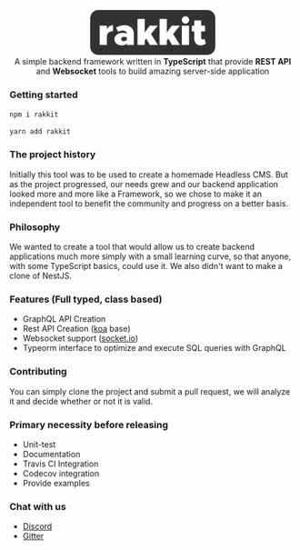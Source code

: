 <p align="center">
  <img src="logo.png" width="220" alt="Nest Logo"/>
  <br>
  A simple backend framework written in <b>TypeScript</b> that provide <b> REST API</b> and <b>Websocket</b> tools to build amazing server-side application
</p>

  
### Getting started  

```
npm i rakkit
```
```
yarn add rakkit
```

### The project history  

Initially this tool was to be used to create a homemade Headless CMS. But as the project progressed, our needs grew and our backend application looked more and more like a Framework, so we chose to make it an independent tool to benefit the community and progress on a better basis.


### Philosophy  

We wanted to create a tool that would allow us to create backend applications much more simply with a small learning curve, so that anyone, with some TypeScript basics, could use it. We also didn't want to make a clone of NestJS.


### Features (Full typed, class based)  

- GraphQL API Creation
- Rest API Creation ([koa](https://koajs.com/) base)
- Websocket support ([socket.io](https://socket.io/))
- Typeorm interface to optimize and execute SQL queries with GraphQL


### Contributing  

You can simply clone the project and submit a pull request, we will analyze it and decide whether or not it is valid.


### Primary necessity before releasing  

- Unit-test
- Documentation
- Travis CI Integration
- Codecov integration
- Provide examples


### Chat with us

- [Discord](https://discord.gg/szRhf3C)
- [Gitter](https://gitter.im/_rakkit)
